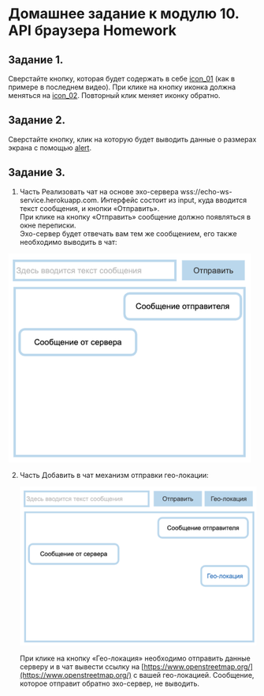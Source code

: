 # Домашнее задание к модулю 10. API браузера Homework

## Задание 1.
Сверстайте кнопку, которая будет содержать в себе [icon_01](https://icons.getbootstrap.com/icons/arrow-down-left-circle/) (как в примере в последнем видео). При клике на кнопку иконка должна меняться на [icon_02](https://icons.getbootstrap.com/icons/arrow-down-left-circle-fill/). Повторный клик меняет иконку обратно.

## Задание 2.
Сверстайте кнопку, клик на которую будет выводить данные о размерах экрана с помощью [alert](https://developer.mozilla.org/ru/docs/Web/API/Window/alert). 

## Задание 3.
1. Часть
   Реализовать чат на основе эхо-сервера wss://echo-ws-service.herokuapp.com.
Интерфейс состоит из input, куда вводится текст сообщения, и кнопки «Отправить».<br>
При клике на кнопку «Отправить» сообщение должно появляться в окне переписки.<br>
Эхо-сервер будет отвечать вам тем же сообщением, его также необходимо выводить в чат:

![Part_1](m15_practice1.png)

2. Часть
   Добавить в чат механизм отправки гео-локации:
   
   ![Part_2](m15_practice2.png)

   При клике на кнопку «Гео-локация» необходимо отправить данные серверу и в чат вывести ссылку на [https://www.openstreetmap.org/](https://www.openstreetmap.org/) с вашей гео-локацией. Сообщение, которое отправит обратно эхо-сервер, не выводить.